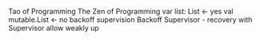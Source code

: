 Tao of Programming
The Zen of Programming
var list: List <- yes
val mutable.List <- no
backoff supervision
 Backoff Supervisor - recovery with Supervisor
allow weakly up

